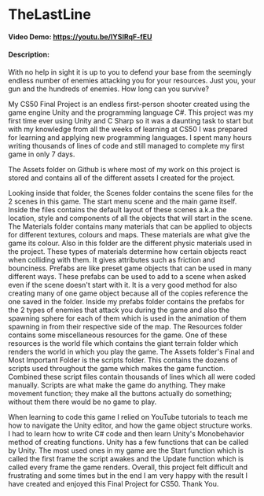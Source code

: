 # TheLastLine
#### Video Demo:  https://youtu.be/lYSlRqF-fEU
#### Description:

 With no help in sight it is up to you to defend your base from the seemingly endless number of enemies attacking you for your resources. Just you, your gun and the hundreds of enemies. How long can you survive?

My CS50 Final Project is an endless first-person shooter created using the game engine Unity and the programming language C#. This project was my first time ever using Unity and C Sharp so it was a daunting task to start but with my knowledge from all the weeks of learning at CS50 I was prepared for learning and applying new programming languages. I spent many hours writing thousands of lines of code and still managed to complete my first game in only 7 days.

The Assets folder on Github is where most of my work on this project is stored and contains all of the different assets I created for the project. 

Looking inside that folder, the Scenes folder contains the scene files for the 2 scenes in this game. The start menu scene and the main game itself. Inside the files contains the default layout of these scenes a.k.a the location, style and components of all the objects that will start in the scene. The Materials folder contains many materials that can be applied to objects for different textures, colours and maps. These materials are what give the game its colour. Also in this folder are the different physic materials used in the project. These types of materials determine how certain objects react when colliding with them. It gives attributes such as friction and bounciness. Prefabs are like preset game objects that can be used in many different ways. These prefabs can be used to add to a scene when asked even if the scene doesn't start with it. It is a very good method for also creating many of one game object because all of the copies reference the one saved in the folder. Inside my prefabs folder contains the prefabs for the 2 types of enemies that attack you during the game and also the spawning sphere for each of them which is used in the animation of them spawning in from their respective side of the map. The Resources folder contains some miscellaneous resources for the game. One of these resources is the world file which contains the giant terrain folder which renders the world in which you play the game. The Assets folder's Final and Most Important Folder is the scripts folder. This contains the dozens of scripts used throughout the game which makes the game function. Combined these script files contain thousands of lines which all were coded manually. Scripts are what make the game do anything. They make movement function; they make all the buttons actually do something; without them there would be no game to play. 

When learning to code this game I relied on YouTube tutorials to teach me how to navigate the Unity editor, and how the game object structure works. I had to learn how to write C# code and then learn Unity's Monobehavior method of creating functions. Unity has a few functions that can be called by Unity. The most used ones in my game are the Start function which is called the first frame the script awakes and the Update function which is called every frame the game renders. Overall, this project felt difficult and frustrating and some times but in the end I am very happy with the result I have created and enjoyed this Final Project for CS50. Thank You.
